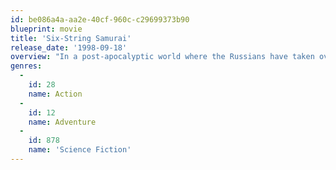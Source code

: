 ```yaml
---
id: be086a4a-aa2e-40cf-960c-c29699373b90
blueprint: movie
title: 'Six-String Samurai'
release_date: '1998-09-18'
overview: "In a post-apocalyptic world where the Russians have taken over a nuked USA and Elvis is king of Lost Vegas, Buddy is a '50s rocker and wandering warrior rolled into one, too-cool package. Armed with his six-string in one hand and his sword in the other, Buddy is on his way to Vegas to succeed Elvis as King. Along the way, he saves an orphan who decides to tag along."
genres:
  -
    id: 28
    name: Action
  -
    id: 12
    name: Adventure
  -
    id: 878
    name: 'Science Fiction'
---
```

